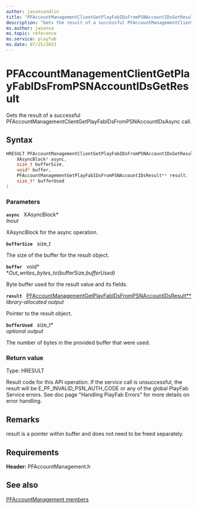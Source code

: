 ```yaml
---
author: jasonsandlin
title: "PFAccountManagementClientGetPlayFabIDsFromPSNAccountIDsGetResult"
description: "Gets the result of a successful PFAccountManagementClientGetPlayFabIDsFromPSNAccountIDsAsync call."
ms.author: jasonsa
ms.topic: reference
ms.service: playfab
ms.date: 07/25/2023
---
```


# PFAccountManagementClientGetPlayFabIDsFromPSNAccountIDsGetResult  

Gets the result of a successful PFAccountManagementClientGetPlayFabIDsFromPSNAccountIDsAsync call.  

## Syntax  
  
```cpp
HRESULT PFAccountManagementClientGetPlayFabIDsFromPSNAccountIDsGetResult(  
    XAsyncBlock* async,  
    size_t bufferSize,  
    void* buffer,  
    PFAccountManagementGetPlayFabIDsFromPSNAccountIDsResult** result,  
    size_t* bufferUsed  
)  
```  
  
### Parameters  
  
**`async`** &nbsp; XAsyncBlock*  
*_Inout_*  
  
XAsyncBlock for the async operation.  
  
**`bufferSize`** &nbsp; size_t  
  
The size of the buffer for the result object.  
  
**`buffer`** &nbsp; void*  
*_Out_writes_bytes_to_(bufferSize,*bufferUsed)*  
  
Byte buffer used for the result value and its fields.  
  
**`result`** &nbsp; [PFAccountManagementGetPlayFabIDsFromPSNAccountIDsResult**](../../pfaccountmanagementtypes/structs/pfaccountmanagementgetplayfabidsfrompsnaccountidsresult.md)  
*library-allocated output*  
  
Pointer to the result object.  
  
**`bufferUsed`** &nbsp; size_t*  
*optional output*  
  
The number of bytes in the provided buffer that were used.  
  
  
### Return value
Type: HRESULT
  
Result code for this API operation. If the service call is unsuccessful, the result will be E_PF_INVALID_PSN_AUTH_CODE or any of the global PlayFab Service errors. See doc page "Handling PlayFab Errors" for more details on error handling.
  
## Remarks  
  
result is a pointer within buffer and does not need to be freed separately.
  
## Requirements  
  
**Header:** PFAccountManagement.h
  
## See also  
[PFAccountManagement members](../pfaccountmanagement_members.md)  

  
  
